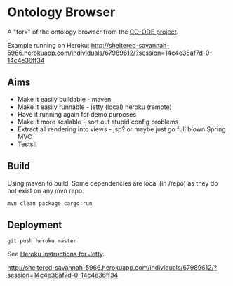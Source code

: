 # Ontology Browser

A "fork" of the ontology browser from the [CO-ODE project](https://code.google.com/p/ontology-browser/).

Example running on Heroku:
http://sheltered-savannah-5966.herokuapp.com/individuals/67989612/?session=14c4e36af7d-0-14c4e36ff34

## Aims
* Make it easily buildable - maven
* Make it easily runnable - jetty (local) heroku (remote)
* Have it running again for demo purposes
* Make it more scalable - sort out stupid config problems
* Extract all rendering into views - jsp? or maybe just go full blown Spring MVC
* Tests!!

## Build

Using maven to build.
Some dependencies are local (in /repo) as they do not exist on any mvn repo.

`mvn clean package cargo:run`

## Deployment

`git push heroku master`

See [Heroku instructions for Jetty](https://devcenter.heroku.com/articles/deploy-a-java-web-application-that-launches-with-jetty-runner).

http://sheltered-savannah-5966.herokuapp.com/individuals/67989612/?session=14c4e36af7d-0-14c4e36ff34